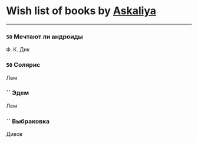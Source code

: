 # Wish list of books by [Askaliya](http://vk.com/id326783541)
---

### `50` Мечтают ли андроиды
Ф. К. Дик

### `50` Солярис
Лем

### `` Эдем
Лем

### `` Выбраковка
Дивов

